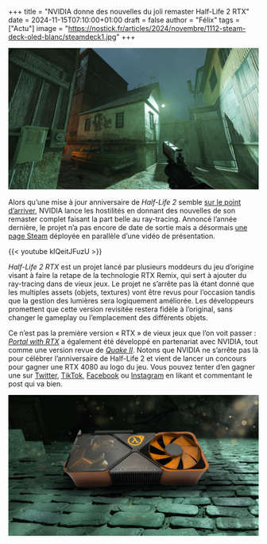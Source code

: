 +++
title = "NVIDIA donne des nouvelles du joli remaster Half-Life 2 RTX"
date = 2024-11-15T07:10:00+01:00
draft = false
author = "Félix"
tags = ["Actu"]
image = "https://nostick.fr/articles/2024/novembre/1112-steam-deck-oled-blanc/steamdeck1.jpg"
+++

![Half-Life 2 RTX](hl2.jpg "") 

Alors qu’une mise à jour anniversaire de *Half-Life 2* semble [sur le point d’arriver](https://nostick.fr/articles/2024/novembre/0711-valve-anniversaire-hl2/), NVIDIA lance les hostilités en donnant des nouvelles de son remaster complet faisant la part belle au ray-tracing. Annoncé l’année dernière, le projet n’a pas encore de date de sortie mais a désormais [une page Steam](https://store.steampowered.com/app/2477290/HalfLife_2_RTX/) déployée en parallèle d’une vidéo de présentation.

{{< youtube kIQeitJFuzU >}} 

*Half-Life 2 RTX* est un projet lancé par plusieurs moddeurs du jeu d’origine visant à faire la retape de la technologie RTX Remix, qui sert à ajouter du ray-tracing dans de vieux jeux. Le projet ne s’arrête pas là étant donné que les multiples assets (objets, textures) vont être revus pour l’occasion tandis que la gestion des lumières sera logiquement améliorée. Les développeurs promettent que cette version revisitée restera fidèle à l’original, sans changer le gameplay ou l’emplacement des différents objets. 

Ce n’est pas la première version « RTX » de vieux jeux que l’on voit passer : *[Portal with RTX](https://store.steampowered.com/app/2012840/Portal_with_RTX/)* a également été développé en partenariat avec NVIDIA, tout comme une version revue de *[Quake II](https://store.steampowered.com/app/1089130/Quake_II_RTX/)*. Notons que NVIDIA ne s’arrête pas là pour célébrer l’anniversaire de Half-Life 2 et vient de lancer un concours pour gagner une RTX 4080 au logo du jeu. Vous pouvez tenter d’en gagner une sur [Twitter](https://x.com/NVIDIAGeForce), [TikTok](https://www.tiktok.com/@nvidiageforce?lang=en), [Facebook](https://www.facebook.com/NVIDIAGeForce/) ou [Instagram](https://www.instagram.com/nvidiageforce/?hl=en) en likant et commentant le post qui va bien. 

![Le GPU 4080 au logo HL2](hl24080.jpg "") 
